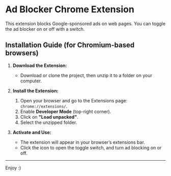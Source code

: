 # Ad Blocker Chrome Extension

This extension blocks Google-sponsored ads on web pages. You can toggle the ad blocker on or off with a switch.

## Installation Guide (for Chromium-based browsers)

1. **Download the Extension:**
   - Download or clone the project, then unzip it to a folder on your computer.

2. **Install the Extension:**
   1. Open your browser and go to the Extensions page: `chrome://extensions/`.
   2. Enable **Developer Mode** (top-right corner).
   3. Click on **"Load unpacked"**.
   4. Select the unzipped folder.

3. **Activate and Use:**
   - The extension will appear in your browser’s extensions bar.
   - Click the icon to open the toggle switch, and turn ad blocking on or off.

---

Enjoy :)
